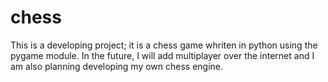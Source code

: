 # chess
This is a developing project; it is a chess game whriten in python using the pygame module. In the future, I will add multiplayer over the internet and I am also planning developing my own chess engine.